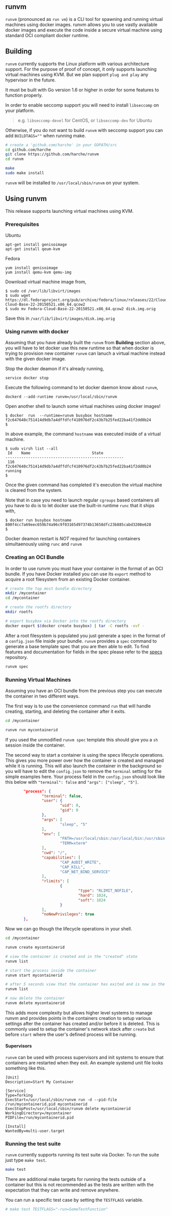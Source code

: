 ## runvm

`runvm` (pronounced as `run vm`) is a CLI tool for spawning and running virtual machines using docker images. runvm 
allows you to use vastly available docker images and execute the code inside a secure virtual machine using 
standard OCI compliant docker runtime. 

## Building

`runvm` currently supports the Linux platform with various architecture support. For the purpose 
of proof of concept, it only supports launching virtual machines using KVM. But we plan support `plug and play` any hypervisor in the future.

It must be built with Go version 1.6 or higher in order for some features to function properly.

In order to enable seccomp support you will need to install `libseccomp` on your platform.
> e.g. `libseccomp-devel` for CentOS, or `libseccomp-dev` for Ubuntu

Otherwise, if you do not want to build `runvm` with seccomp support you can add `BUILDTAGS=""` when running make.

```bash
# create a 'github.com/harche' in your GOPATH/src
cd github.com/harche
git clone https://github.com/harche/runvm
cd runvm

make
sudo make install
```

`runvm` will be installed to `/usr/local/sbin/runvm` on your system.



## Using runvm

This release supports launching virtual machines using KVM.

### Prerequisites

Ubuntu
```
apt-get install genisoimage
apt-get install qeum-kvm
```

Fedora
```
yum install genisoimage
yum install qemu-kvm qemu-img
```

Download virtual machine image from,
```
$ sudo cd /var/lib/libvirt/images   
$ sudo wget https://dl.fedoraproject.org/pub/archive/fedora/linux/releases/22/Cloud/x86_64/Images/Fedora-Cloud-Base-22-20150521.x86_64.qcow2
$ sudo mv Fedora-Cloud-Base-22-20150521.x86_64.qcow2 disk.img.orig
```
Save this in `/var/lib/libvirt/images/disk.img.orig`


### Using runvm with docker

Assuming that you have already built the `runvm` from **Building** section above, you will have to let docker 
use this new runtime so that when docker is trying to provision new container `runvm` can lanuch a virtual 
machine instead with the given docker image.

Stop the docker deamon if it's already running,
```
service docker stop
```

Execute the following command to let docker daemon know about `runvm`,
```
dockerd --add-runtime runvm=/usr/local/sbin/runvm
```

Open another shell to launch some virtual machines using docker images!

```
$ docker  run  --runtime=runvm busybox hostname
f2c647640c751414d9db7a4dffdfcf410976df2c43b7b25fed22ba41f2dd0b24
$ 
```
In above example, the command `hostname` was executed inside of a virtual machine.

```
$ sudo virsh list --all 
 Id    Name                           State
----------------------------------------------------
 116   f2c647640c751414d9db7a4dffdfcf410976df2c43b7b25fed22ba41f2dd0b24 running
$ 
```
Once the given command has completed it's execution the virtual machine is cleared 
from the system.

Note that in case you need to launch regular `cgroups` based containers all you have 
to do is to let docker use the built-in runtime `runc` that it ships with,

```
$ docker run busybox hostname
800f4cc7a69eec659b74a96c9f03165d97374b13658dfc23b885cabd3208e628
$ 
```
Docker deamon restart is *NOT* required for launching containers simultaenously using
`runc` and `runvm`


### Creating an OCI Bundle

In order to use runvm you must have your container in the format of an OCI bundle.
If you have Docker installed you can use its `export` method to acquire a root filesystem from an existing Docker container.

```bash
# create the top most bundle directory
mkdir /mycontainer
cd /mycontainer

# create the rootfs directory
mkdir rootfs

# export busybox via Docker into the rootfs directory
docker export $(docker create busybox) | tar -C rootfs -xvf -
```

After a root filesystem is populated you just generate a spec in the format of a `config.json` file inside your bundle.
`runvm` provides a `spec` command to generate a base template spec that you are then able to edit.
To find features and documentation for fields in the spec please refer to the [specs](https://github.com/opencontainers/runtime-spec) repository.

```bash
runvm spec
```

### Running Virtual Machines

Assuming you have an OCI bundle from the previous step you can execute the container in two different ways.

The first way is to use the convenience command `run` that will handle creating, starting, and deleting the container after it exits.

```bash
cd /mycontainer

runvm run mycontainerid
```

If you used the unmodified `runvm spec` template this should give you a `sh` session inside the container.

The second way to start a container is using the specs lifecycle operations.
This gives you more power over how the container is created and managed while it is running.
This will also launch the container in the background so you will have to edit the `config.json` to remove the `terminal` setting for the simple examples here.
Your process field in the `config.json` should look like this below with `"terminal": false` and `"args": ["sleep", "5"]`.


```json
        "process": {
                "terminal": false,
                "user": {
                        "uid": 0,
                        "gid": 0
                },
                "args": [
                        "sleep", "5"
                ],
                "env": [
                        "PATH=/usr/local/sbin:/usr/local/bin:/usr/sbin:/usr/bin:/sbin:/bin",
                        "TERM=xterm"
                ],
                "cwd": "/",
                "capabilities": [
                        "CAP_AUDIT_WRITE",
                        "CAP_KILL",
                        "CAP_NET_BIND_SERVICE"
                ],
                "rlimits": [
                        {
                                "type": "RLIMIT_NOFILE",
                                "hard": 1024,
                                "soft": 1024
                        }
                ],
                "noNewPrivileges": true
        },
```

Now we can go though the lifecycle operations in your shell.


```bash
cd /mycontainer

runvm create mycontainerid

# view the container is created and in the "created" state
runvm list

# start the process inside the container
runvm start mycontainerid

# after 5 seconds view that the container has exited and is now in the stopped state
runvm list

# now delete the container
runvm delete mycontainerid
```

This adds more complexity but allows higher level systems to manage runvm and provides points in the containers creation to setup various settings after the container has created and/or before it is deleted.
This is commonly used to setup the container's network stack after `create` but before `start` where the user's defined process will be running.

#### Supervisors

`runvm` can be used with process supervisors and init systems to ensure that containers are restarted when they exit.
An example systemd unit file looks something like this.

```systemd
[Unit]
Description=Start My Container

[Service]
Type=forking
ExecStart=/usr/local/sbin/runvm run -d --pid-file /run/mycontainerid.pid mycontainerid
ExecStopPost=/usr/local/sbin/runvm delete mycontainerid
WorkingDirectory=/mycontainer
PIDFile=/run/mycontainerid.pid

[Install]
WantedBy=multi-user.target
```
### Running the test suite

`runvm` currently supports running its test suite via Docker.
To run the suite just type `make test`.

```bash
make test
```

There are additional make targets for running the tests outside of a container but this is not recommended as the tests are written with the expectation that they can write and remove anywhere.

You can run a specific test case by setting the `TESTFLAGS` variable.

```bash
# make test TESTFLAGS="-run=SomeTestFunction"
```

